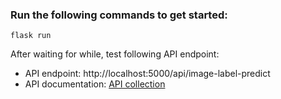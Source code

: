 ### Run the following commands to get started:
````
flask run
````
After waiting for while, test following API endpoint:

* API endpoint: http://localhost:5000/api/image-label-predict
* API documentation: [API collection](https://documenter.getpostman.com/view/8714749/2sA2rDvKrp)

